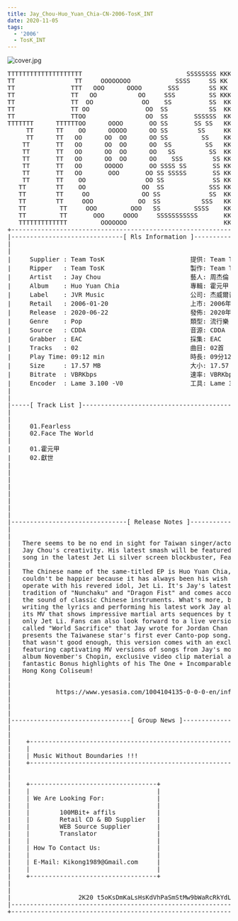 ```yaml
---
title: Jay_Chou-Huo_Yuan_Chia-CN-2006-TosK_INT
date: 2020-11-05
tags:
  - '2006'
  - TosK_INT
---
```


![cover.jpg](https://goindex.65style.workers.dev/3:/Music/MP3/Jay_Chou-Huo_Yuan_Chia-CN-2006-TosK_INT/00-jay_chou-huo_yuan_chia-cn-2006-proof-tosk.jpg)


<retrotxt v-slot>
<pre class="has-text-plain text-1x font-ibm_vga_8x16">TTTTTTTTTTTTTTTTTTTT                            SSSSSSSS KKKKKKKK  KKKKKKKKKKKKKK
TT                TT     OOOOOOOO            SSSS     SS KK   KKK  KKKK        KK
TT               TTT   OOO      OOOO       SSS        SS KK    KKK  KKK        KK
TT               TT   OO           OO     SSS         SS KKK      KKKK        KK
TT               TT  OO             OO    SS          SS  KK       KK        KK
TT               TT OO               OO  SS           SS  KK                KK
TT               TTOO                OO  SS       SSSSSS  KK                KK
TTTTTTT      TTTTTTOO      OOOO       OO SS       SS SS   KK               KK
     TT      TT    OO      OOOOO      OO SS        SS     KK              KK
     TT      TT   OO      OO  OO      OO SS         SS    KK              KK
    TT       TT   OO      OO  OO      OO  SS         SS   KK               KK
    TT       TT   OO      OO  OO      OO   SS         SS  KK                KK
    TT       TT   OO      OO  OO      OO    SSS        SS KK                 KK
    TT       TT   OO      OOOOO       OO SSSS SS       SS KK                  KK
    TT       TT   OO       OOO       OO SS SSSSS       SS KK                   KK
    TT       TT    OO                OO SS             SS KK       KK           KK
   TT        TT    OO               OO  SS            SSS KK      KKKK         KK
   TT        TT     OO              OO SS             SS  KK      KK KK       KK
   TT        TT     OOO            OO  SS           SSS   KK      KK  KK    KKK
   TT         TT     OOO         OOO   SS         SSSS    KK       KK  KK  KKK
   TT         TT       OOO     OOOO     SSSSSSSSSSS       KK KKKKKKKK  KK KKK
   TTTTTTTTTTTTT         OOOOOOO                          KKKK          KKKK
+------------------------------------------------------------------------------+
|------------------------------[ Rls Information ]-----------------------------|
|                                                                              |
|                                                                              |
|     Supplier : Team TosK                       提供: Team TosK               |
|     Ripper   : Team TosK                       製作: Team TosK               |
|     Artist   : Jay Chou                        藝人: 周杰倫                  |
|     Album    : Huo Yuan Chia                   專輯: 霍元甲                  |
|     Label    : JVR Music                       公司: 杰威爾音樂              |
|     Retail   : 2006-01-20                      上市: 2006年01月20日          |
|     Release  : 2020-06-22                      發佈: 2020年06月22日          |
|     Genre    : Pop                             類型: 流行樂                  |
|     Source   : CDDA                            音源: CDDA                    |
|     Grabber  : EAC                             採集: EAC                     |
|     Tracks   : 02                              曲目: 02首                    |
|     Play Time: 09:12 min                       時長: 09分12秒                |
|     Size     : 17.57 MB                        大小: 17.57 MB                |
|     Bitrate  : VBRKbps                         速率: VBRKbps                 |
|     Encoder  : Lame 3.100 -V0                  工具: Lame 3.100 -V0          |
|                                                                              |
|                                                                              |
|-----[ Track List ]-----------------------------------------------------------|
|                                                                              |
|                                                                              |
|     01.Fearless                                            [04:38]           |
|     02.Face The World                                      [04:34]           |
|                                                            -------           |
|     01.霍元甲                                              [04:38]           |
|     02.獻世                                                [04:34]           |
|                                                            -------           |
|                                                             09:12 min        |
|                                                             17.57 MB         |
|                                                                              |
|                                                                              |
|                                                                              |
|                                                                              |
|                                                                              |
|-------------------------------[ Release Notes ]------------------------------|
|                                                                              |
|                                                                              |
|   There seems to be no end in sight for Taiwan singer/actor/superstar        |
|   Jay Chou's creativity. His latest smash will be featured as theme          |
|   song in the latest Jet Li silver screen blockbuster, Fearless.             |
|                                                                              |
|   The Chinese name of the same-titled EP is Huo Yuan Chia, and Jay           |
|   couldn't be happier because it has always been his wish to co-             |
|   operate with his revered idol, Jet Li. It's Jay's latest song in the       |
|   tradition of "Nunchaku" and "Dragon Fist" and comes accompanied by         |
|   the sound of classic Chinese instruments. What's more, besides             |
|   writing the lyrics and performing his latest work Jay also directed        |
|   its MV that shows impressive martial arts sequences by the one and         |
|   only Jet Li. Fans can also look forward to a live version song             |
|   called "World Sacrifice" that Jay wrote for Jordan Chan and which          |
|   presents the Taiwanese star's first ever Canto-pop song. As if all         |
|   that wasn't good enough, this version comes with an exclusive DVD          |
|   featuring captivating MV versions of songs from Jay's most recent          |
|   album November's Chopin, exclusive video clip material as well as          |
|   fantastic Bonus highlights of his The One + Incomparable tour at the       |
|   Hong Kong Coliseum!                                                        |
|                                                                              |
|                                                                              |
|            https://www.yesasia.com/1004104135-0-0-0-en/info.html             |
|                                                                              |
|                                                                              |
|                                                                              |
|--------------------------------[ Group News ]--------------------------------|
|                                                                              |
|                                                                              |
|    +--------------------------------------------------------------------+    |
|    |                                                                    |    |
|    | Music Without Boundaries !!!                                       |    |
|    +--------------------------------------------------------------------+    |
|                                                                              |
|                                                                              |
|    +----------------------------------+                                      |
|    |                                  |                                      |
|    | We Are Looking For:              |                                      |
|    |                                  |                                      |
|    |        100MBit+ affils           |                                      |
|    |        Retail CD &amp; BD Supplier   |                                      |
|    |        WEB Source Supplier       |                                      |
|    |        Translator                |                                      |
|    |                                  |                                      |
|    | How To Contact Us:               |                                      |
|    |                                  |                                      |
|    | E-Mail: Kikong1989@Gmail.com     |                                      |
|    |                                  |                    RlS No. 1831      |
|    +----------------------------------+                                      |
|                                                                              |
|                                                                              |
|                  2K20 t5oKsDmKaLsHsKdVhPaSmStMw9bWaRcRkYdL                   |
|------------------------------------------------------------------------------|
+------------------------------------------------------------------------------+
<span class="dos-cursor">_</span></pre>
</retrotxt>

<a-player 
    :options="{
        audio: [
          {
            name: '獻世',
            artist: '周杰倫',
            url: 'https://goindex.65style.workers.dev/3:/Music/MP3/Jay_Chou-Huo_Yuan_Chia-CN-2006-TosK_INT/02-jay_chou-face_the_world-tosk.mp3',
            cover: 'https://goindex.65style.workers.dev/3:/Music/MP3/Jay_Chou-Huo_Yuan_Chia-CN-2006-TosK_INT/00-jay_chou-huo_yuan_chia-cn-2006-proof-tosk.jpg',
            theme: '#ebd0c2'
          },
        ]
    }"
/>


<download url="https://mirrorace.org/m/53N3T"/>



